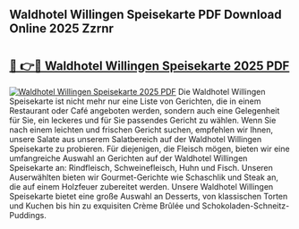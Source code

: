 ## Waldhotel Willingen Speisekarte PDF Download Online 2025 Zzrnr

# <h2><a href="http://gc8zql.nevu.top/?p=Waldhotel+Willingen+Speisekarte">🔗 👉🔴 Waldhotel Willingen Speisekarte 2025 PDF</a></h2>

[![Waldhotel Willingen Speisekarte 2025 PDF](https://i.imgur.com/dBaPXMq.png)](http://gc8zql.nevu.top/?p=Waldhotel+Willingen+Speisekarte)
Die Waldhotel Willingen Speisekarte ist nicht mehr nur eine Liste von Gerichten, die in einem Restaurant oder Café angeboten werden, sondern auch eine Gelegenheit für Sie, ein leckeres und für Sie passendes Gericht zu wählen. Wenn Sie nach einem leichten und frischen Gericht suchen, empfehlen wir Ihnen, unsere Salate aus unserem Salatbereich auf der Waldhotel Willingen Speisekarte zu probieren. Für diejenigen, die Fleisch mögen, bieten wir eine umfangreiche Auswahl an Gerichten auf der Waldhotel Willingen Speisekarte an: Rindfleisch, Schweinefleisch, Huhn und Fisch. Unseren Auserwählten bieten wir Gourmet-Gerichte wie Schaschlik und Steak an, die auf einem Holzfeuer zubereitet werden. Unsere Waldhotel Willingen Speisekarte bietet eine große Auswahl an Desserts, von klassischen Torten und Kuchen bis hin zu exquisiten Crème Brûlée und Schokoladen-Schneitz-Puddings.
